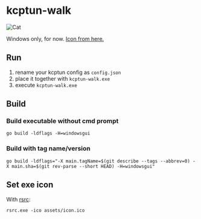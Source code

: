 # kcptun-walk

![Cat](./assets/icon.ico)

Windows only, for now. [Icon from here.](https://www.iconfinder.com/icons/182507/cat_walk_icon)

## Run

1. rename your kcptun config as `config.json`
2. place it together with `kcptun-walk.exe` 
3. execute `kcptun-walk.exe`

## Build

### Build executable without cmd prompt 
```console
go build -ldflags -H=windowsgui
```

### Build with tag name/version
```console
go build -ldflags="-X main.tagName=$(git describe --tags --abbrev=0) -X main.sha=$(git rev-parse --short HEAD) -H=windowsgui"
```

## Set exe icon
With [rsrc](https://github.com/akavel/rsrc):
```console
rsrc.exe -ico assets/icon.ico
```
